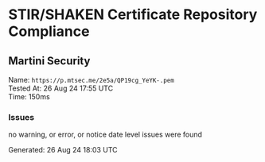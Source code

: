 # STIR/SHAKEN Certificate Repository Compliance

## Martini Security

Name: `https://p.mtsec.me/2e5a/QP19cg_YeYK-.pem`\
Tested At: 26 Aug 24 17:55 UTC\
Time: 150ms

### Issues

no warning, or error, or notice date level issues were found

Generated: 26 Aug 24 18:03 UTC